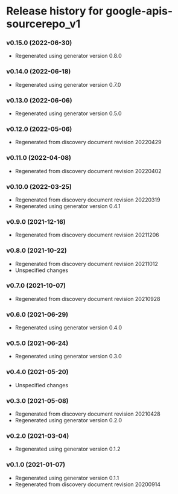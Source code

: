 # Release history for google-apis-sourcerepo_v1

### v0.15.0 (2022-06-30)

* Regenerated using generator version 0.8.0

### v0.14.0 (2022-06-18)

* Regenerated using generator version 0.7.0

### v0.13.0 (2022-06-06)

* Regenerated using generator version 0.5.0

### v0.12.0 (2022-05-06)

* Regenerated from discovery document revision 20220429

### v0.11.0 (2022-04-08)

* Regenerated from discovery document revision 20220402

### v0.10.0 (2022-03-25)

* Regenerated from discovery document revision 20220319
* Regenerated using generator version 0.4.1

### v0.9.0 (2021-12-16)

* Regenerated from discovery document revision 20211206

### v0.8.0 (2021-10-22)

* Regenerated from discovery document revision 20211012
* Unspecified changes

### v0.7.0 (2021-10-07)

* Regenerated from discovery document revision 20210928

### v0.6.0 (2021-06-29)

* Regenerated using generator version 0.4.0

### v0.5.0 (2021-06-24)

* Regenerated using generator version 0.3.0

### v0.4.0 (2021-05-20)

* Unspecified changes

### v0.3.0 (2021-05-08)

* Regenerated from discovery document revision 20210428
* Regenerated using generator version 0.2.0

### v0.2.0 (2021-03-04)

* Regenerated using generator version 0.1.2

### v0.1.0 (2021-01-07)

* Regenerated using generator version 0.1.1
* Regenerated from discovery document revision 20200914

